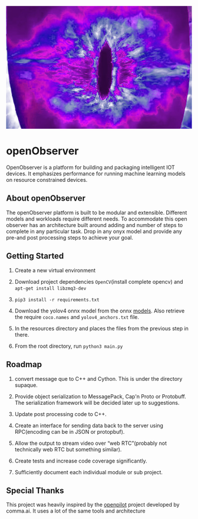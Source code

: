 ![observer eye](extras/eye.png)

# openObserver

OpenObserver is a platform for building and packaging intelligent IOT devices. It emphasizes performance for running machine learning models on resource constrained devices. 

## About openObserver

The openObserver platform is built to be modular and extensible. Different models and workloads require different needs. To accommodate this open observer has an architecture built around adding and number of steps to complete in any particular task. Drop in any onyx model and provide any pre-and post processing steps to achieve your goal.

## Getting Started

1. Create a new virtual environment

1. Download project dependencies `OpenCV`(install complete opencv)  and `apt-get install libzmq3-dev`

1. `pip3 install -r requirements.txt`

1. Download the yolov4 onnx model from the onnx [models](https://github.com/onnx/models/tree/master/vision/object_detection_segmentation/yolov4). Also retrieve the require `coco.names` and `yolov4_anchors.txt` file.

1. In the resources directory and places the files from the previous step in there.

1. From the root directory, run `python3 main.py`

## Roadmap

1. convert message que to C++ and Cython. This is under the directory supaque.

1. Provide object serialization to MessagePack, Cap'n Proto or Protobuff. The serialization framework will be decided later up to suggestions.

1. Update post processing code to C++.

1. Create an interface for sending data back to the server using RPC(encoding can be in JSON or protopbuf).

1. Allow the output to stream video over “web RTC”(probably not technically web RTC but something similar).

1. Create tests and increase code coverage significantly.

1. Sufficiently document each individual module or sub project.

## Special Thanks

This project was heavily inspired by the [openpilot](https://github.com/commaai/openpilot) project developed by comma.ai. It uses a lot of the same tools and architecture
